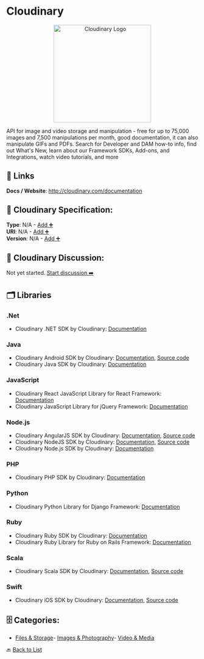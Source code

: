 # Cloudinary
<p align="center">
    <img width="256" src="https://raw.githubusercontent.com/apis-list/apis-list/main/apis/cloudinary/logo_256x256.png" alt="Cloudinary Logo"/>
</p>
API for image and video storage and manipulation - free for up to 75,000 images and 7,500 manipulations per month, good documentation, it can also manipulate GIFs and PDFs. Search for Developer and DAM how-to info, find out What's New, learn about our Framework SDKs, Add-ons, and Integrations, watch video tutorials, and more

##  🔗 Links
**Docs / Website**: http://cloudinary.com/documentation

## 🧬 Cloudinary Specification:
**Type**: N/A - [Add ➕](https://github.com/apis-list/apis-list/edit/main/apis.yaml#L3451)  
**URI**: N/A - [Add ➕](https://github.com/apis-list/apis-list/edit/main/apis.yaml#L3451)  
**Version**: N/A - [Add ➕](https://github.com/apis-list/apis-list/edit/main/apis.yaml#L3451)

## 💬 Cloudinary Discussion:
Not yet started. [Start discussion ➡️](https://github.com/apis-list/apis-list/discussions/new)

## 🗂️ Libraries
### .Net
- Cloudinary .NET SDK by Cloudinary: [Documentation](http://cloudinary.com/documentation/dotnet_image_upload#server_side_upload)
### Java
- Cloudinary Android SDK by Cloudinary: [Documentation](https://github.com/cloudinary/cloudinary_java/blob/master/cloudinary-android/README.md), [Source code](https://github.com/cloudinary/cloudinary_java/tree/master/cloudinary-android)
- Cloudinary Java SDK by Cloudinary: [Documentation](http://cloudinary.com/documentation/java_image_upload#server_side_upload)
### JavaScript
- Cloudinary React JavaScript Library for React Framework: [Documentation](https://github.com/cloudinary/cloudinary-react)
- Cloudinary JavaScript Library for jQuery Framework: [Documentation](https://cloudinary.com/documentation/jquery_integration)
### Node.js
- Cloudinary AngularJS SDK by Cloudinary: [Documentation](https://github.com/cloudinary/cloudinary_angular/wiki), [Source code](https://github.com/cloudinary/cloudinary_angular)
- Cloudinary NodeJS SDK by Cloudinary: [Documentation](http://cloudinary.com/documentation/node_integration), [Source code](https://github.com/cloudinary/cloudinary_npm)
- Cloudinary Node.js SDK by Cloudinary: [Documentation](http://cloudinary.com/documentation/node_image_upload#server_side_upload)
### PHP
- Cloudinary PHP SDK by Cloudinary: [Documentation](http://cloudinary.com/documentation/php_image_upload#server_side_upload)
### Python
- Cloudinary Python Library for Django Framework: [Documentation](https://cloudinary.com/documentation/django_integration)
### Ruby
- Cloudinary Ruby SDK by Cloudinary: [Documentation](http://cloudinary.com/documentation/rails_image_upload#server_side_upload)
- Cloudinary Ruby Library for Ruby on Rails Framework: [Documentation](https://cloudinary.com/documentation/rails_integration)
### Scala
- Cloudinary Scala SDK by Cloudinary: [Documentation](https://github.com/cloudinary/cloudinary_scala/blob/master/README.md), [Source code](https://github.com/cloudinary/cloudinary_scala)
### Swift
- Cloudinary iOS SDK by Cloudinary: [Documentation](https://github.com/cloudinary/cloudinary_ios/blob/master/README.md), [Source code](https://github.com/cloudinary/cloudinary_ios)


## 🗄️ Categories:
- [Files & Storage](https://github.com/apis-list/apis-list#files--storage-)- [Images & Photography](https://github.com/apis-list/apis-list#images--photography-)- [Video & Media](https://github.com/apis-list/apis-list#video--media-)

🔙  [Back to List](https://github.com/apis-list/apis-list)
